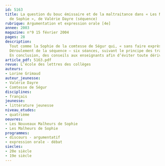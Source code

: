 ```yaml
---
id: 5163
title: La question du bouc émissaire et de la maltraitance dans « Les Nouveaux Malheurs
  de Sophie », de Valérie Dayre (séquence)
rubrique: Argumentation et expression orale [4e]
annee: 2003
magazine: n°9 15 février 2004
pages: 28
description: 
  Tout comme la Sophie de la comtesse de Ségur qui, « sans faire exprès », mutile et éborgne ses jeux et ses animaux, la Sophie de Valérie Dayre porte un prénom lourd de sens dont il va lui falloir faire la preuve dans l’épreuve de sa valeur avant de pouvoir l’assumer et le porter pleinement – Sophie, la sagesse ! Pour des élèves de quatrième, l’intertextualité visible dans le titre n’est plus guère perceptible dans le texte, mais ils la découvrent lors de va-et-vient entre les deux œuvres. La séquence présentée ici ne se contente pas d’étudier une œuvre intégrale de littérature de jeunesse, mais autorise à lancer le débat littéraire et citoyen sur une question qui pourrait dépasser les simples apparences du syntagme déjà un peu galvaudé de « maltraitance ». Il y est question du regard qu’on peut porter sur la maltraitance pour s’interroger sur ses mécanismes et comprendre comment et pourquoi un groupe se désigne un bouc émissaire. À cet égard, l’enseignement du fait religieux à l’école prendra une place importante. L’article propose de traiter ces questions dans une classe de quatrième par le biais de la joute oratoire et du débat littéraire, préparés par des « chantiers » de recherche. Pas de débat contradictoire et polémique ici, ni un simple débat d’idées qui permettrait de discuter un grand thème d’actualité, mais la discussion étayée par des faits de langue et de rhétorique.
  Déroulement de la séquence – six séances, suivant le principe des travaux différenciés.
  En conclusion, des conseils aux enseignants afin d’éviter toute dérive dans les débats organisés en classe
article_pdf: 5163.pdf
revue: L’école des lettres des collèges
auteurs:
- Lorine Grimaud
auteur_jeunesse:
- Valérie Dayre
- Comtesse de Ségur
disciplines:
- français
jeunesse:
- littérature jeunesse
niveau_etudes:
- quatrième
oeuvres:
- Les Nouveaux Malheurs de Sophie
- Les Malheurs de Sophie
programmes:
- discours - argumentatif
- expression orale - débat
siecles:
- 20e siècle
- 19e siècle
---
```

